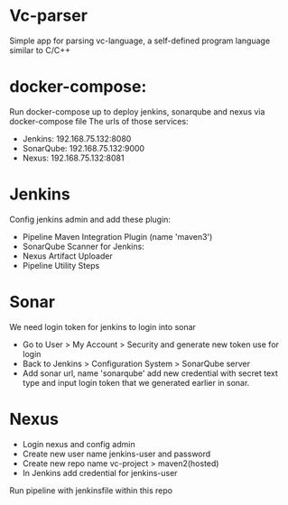 # Vc-parser
Simple app for parsing vc-language, a self-defined program language similar to C/C++

# docker-compose:
Run docker-compose up to deploy jenkins, sonarqube and nexus via docker-compose file
The urls of those services:
- Jenkins: 192.168.75.132:8080
- SonarQube: 192.168.75.132:9000
- Nexus: 192.168.75.132:8081

# Jenkins

Config jenkins admin and add these plugin:	
- Pipeline Maven Integration Plugin (name 'maven3')
- SonarQube Scanner for Jenkins: 
- Nexus Artifact Uploader
- Pipeline Utility Steps

# Sonar
We need login token for jenkins to login into sonar
- Go to User > My Account > Security and generate new token use for login 
- Back to Jenkins > Configuration System > SonarQube server
- Add sonar url, name 'sonarqube' add new credential with secret text type and input login token that we generated earlier in sonar.

# Nexus
- Login nexus and config admin
- Create new user name jenkins-user and password
- Create new repo name vc-project > maven2(hosted)
- In Jenkins add credential for jenkins-user

Run pipeline with jenkinsfile within this repo
